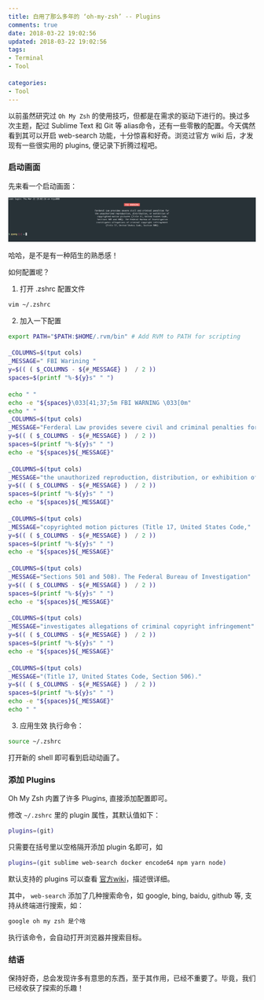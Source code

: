 ```yaml
---
title: 白用了那么多年的 ‘oh-my-zsh’ -- Plugins
comments: true
date: 2018-03-22 19:02:56
updated: 2018-03-22 19:02:56
tags:
- Terminal
- Tool

categories:
- Tool
---
```



以前虽然研究过 `Oh My Zsh` 的使用技巧，但都是在需求的驱动下进行的。换过多次主题，配过 Sublime Text 和 Git 等 alias命令，还有一些零散的配置。今天偶然看到其可以开启 web-search 功能，十分惊喜和好奇。浏览过官方 wiki 后，才发现有一些很实用的 plugins, 便记录下折腾过程吧。
<!--truncate-->

### 启动画面
先来看一个启动画面：

![](/images/zsh/fbi.png)

哈哈，是不是有一种陌生的熟悉感！

如何配置呢？

1. 打开 .zshrc 配置文件

```zsh
vim ~/.zshrc
```

2. 加入一下配置

```zsh
export PATH="$PATH:$HOME/.rvm/bin" # Add RVM to PATH for scripting

_COLUMNS=$(tput cols)
_MESSAGE=" FBI Warining "
y=$(( ( $_COLUMNS - ${#_MESSAGE} )  / 2 ))
spaces=$(printf "%-${y}s" " ")

echo " "
echo -e "${spaces}\033[41;37;5m FBI WARNING \033[0m"
echo " "
_COLUMNS=$(tput cols)
_MESSAGE="Ferderal Law provides severe civil and criminal penalties for"
y=$(( ( $_COLUMNS - ${#_MESSAGE} )  / 2 ))
spaces=$(printf "%-${y}s" " ")
echo -e "${spaces}${_MESSAGE}"

_COLUMNS=$(tput cols)
_MESSAGE="the unauthorized reproduction, distribution, or exhibition of"
y=$(( ( $_COLUMNS - ${#_MESSAGE} )  / 2 ))
spaces=$(printf "%-${y}s" " ")
echo -e "${spaces}${_MESSAGE}"

_COLUMNS=$(tput cols)
_MESSAGE="copyrighted motion pictures (Title 17, United States Code,"
y=$(( ( $_COLUMNS - ${#_MESSAGE} )  / 2 ))
spaces=$(printf "%-${y}s" " ")
echo -e "${spaces}${_MESSAGE}"

_COLUMNS=$(tput cols)
_MESSAGE="Sections 501 and 508). The Federal Bureau of Investigation"
y=$(( ( $_COLUMNS - ${#_MESSAGE} )  / 2 ))
spaces=$(printf "%-${y}s" " ")
echo -e "${spaces}${_MESSAGE}"

_COLUMNS=$(tput cols)
_MESSAGE="investigates allegations of criminal copyright infringement"
y=$(( ( $_COLUMNS - ${#_MESSAGE} )  / 2 ))
spaces=$(printf "%-${y}s" " ")
echo -e "${spaces}${_MESSAGE}"

_COLUMNS=$(tput cols)
_MESSAGE="(Title 17, United States Code, Section 506)."
y=$(( ( $_COLUMNS - ${#_MESSAGE} )  / 2 ))
spaces=$(printf "%-${y}s" " ")
echo -e "${spaces}${_MESSAGE}"
echo " "
```

3. 应用生效
执行命令：

```zsh
source ~/.zshrc
```

打开新的 shell 即可看到启动动画了。


### 添加 Plugins

Oh My Zsh 内置了许多 Plugins, 直接添加配置即可。

修改 `~/.zshrc` 里的 plugin 属性，其默认值如下：

```zsh
plugins=(git)
```

只需要在括号里以空格隔开添加 plugin 名即可，如

```zsh
plugins=(git sublime web-search docker encode64 npm yarn node)
```

默认支持的 plugins 可以查看 [官方wiki](https://github.com/robbyrussell/oh-my-zsh/wiki/Plugins)，描述很详细。

其中， `web-search` 添加了几种搜索命令，如 google, bing, baidu, github 等, 支持从终端进行搜索，如：

```zsh
google oh my zsh 是个啥
```

执行该命令，会自动打开浏览器并搜索目标。


### 结语
保持好奇，总会发现许多有意思的东西，至于其作用，已经不重要了。毕竟，我们已经收获了探索的乐趣！






